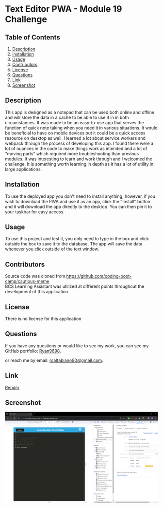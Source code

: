 # Text Editor PWA - Module 19 Challenge

## Table of Contents

1. [Description](#description)
2. [Installation](#installation)
3. [Usage](#usage)
4. [Contributors](#contributors)
5. [License](#license)
6. [Questions](#questions)
7. [Link](#link)
8. [Screenshot](#screenshot)

## Description

This app is designed as a notepad that can be used both online and offline and will store the data in a cache to be able to use it in in both circumstances. It was made to be an easy-to-use app that serves the function of quick note taking when you need it in various situations. It would be beneficial to have on mobile devices but it could be a quick access resource on desktop as well. I learned a lot about service workers and webpack through the process of developing this app. I found there were a lot of nuances in the code to make things work as intended and a lot of "moving parts" which required more troubleshooting than previous modules. It was interesting to learn and work through and I welcomed the challenge. It is something worth learning in depth as it has a lot of utility in large applications.

## Installation

To use the deployed app you don't need to install anything, however, if you wish to download the PWA and use it as an app, click the "Install" button and it will download the app directly to the desktop. You can then pin it to your taskbar for easy access.

## Usage

To use this project and test it, you only need to type in the box and click outside the box to save it to the database. The app will save the data whenever you click outside of the text window.

## Contributors

Source code was cloned from https://github.com/coding-boot-camp/cautious-meme </br>
BCS Learning Assistant was utilized at different points throughout the development of this application.

## License

There is no license for this application

## Questions

If you have any questions or would like to see my work, you can see my GitHub portfolio: [Ryan9698](https://github.com/Ryan9698).

or reach me by email: [rcaltabiano90@gmail.com](mailto:rcaltabiano90@gmail.com).

## Link

[Render](https://text-editor-pwa-module-19-challenge.onrender.com/)

## Screenshot

![Text_editor](./assets/jate.png)
